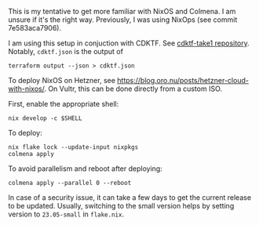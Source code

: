 This is my tentative to get more familiar with NixOS and Colmena. I am unsure if
it's the right way. Previously, I was using NixOps (see commit 7e583aca7906).

I am using this setup in conjuction with CDKTF. See [cdktf-take1
repository](https://github.com/vincentbernat/cdktf-take1). Notably,
`cdktf.json` is the output of

    terraform output --json > cdktf.json

To deploy NixOS on Hetzner, see
https://blog.oro.nu/posts/hetzner-cloud-with-nixos/. On Vultr, this
can be done directly from a custom ISO.

First, enable the appropriate shell:

    nix develop -c $SHELL

To deploy:

    nix flake lock --update-input nixpkgs
    colmena apply

To avoid parallelism and reboot after deploying:

    colmena apply --parallel 0 --reboot

In case of a security issue, it can take a few days to get the current
release to be updated. Usually, switching to the small version helps
by setting version to `23.05-small` in `flake.nix`.

